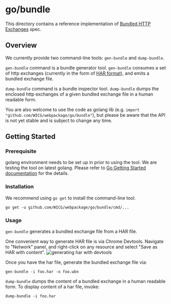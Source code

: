 # go/bundle
This directory contains a reference implementation of [Bundled HTTP Exchanges](https://wicg.github.io/webpackage/draft-yasskin-wpack-bundled-exchanges.html) spec.

## Overview
We currently provide two command-line tools: `gen-bundle` and `dump-bundle`.

`gen-bundle` command is a bundle generator tool. `gen-bundle` consumes a set of http exchanges (currently in the form of [HAR format](https://w3c.github.io/web-performance/specs/HAR/Overview.html)), and emits a bundled exchange file.

`dump-bundle` command is a bundle inspector tool. `dump-bundle` dumps the enclosed http exchanges of a given bundled exchange file in a human readable form.

You are also welcome to use the code as golang lib (e.g. `import "github.com/WICG/webpackage/go/bundle"`), but please be aware that the API is not yet stable and is subject to change any time.

## Getting Started

### Prerequisite
golang environment needs to be set up in prior to using the tool. We are testing the tool on latest golang. Please refer to [Go Getting Started documentation](https://golang.org/doc/install) for the details.

### Installation
We recommend using `go get` to install the command-line tool.

```
go get -u github.com/WICG/webpackage/go/bundle/cmd/...
```

### Usage
`gen-bundle` generates a bundled exchange file from a HAR file.

One convenient way to generate HAR file is via Chrome Devtools. Navigate to "Network" panel, and right-click on any resource and select "Save as HAR with content".
![generating har with devtools](https://raw.githubusercontent.com/WICG/webpackage/master/go/bundle/har-devtools.png)

Once you have the har file, generate the bundled exchange file via:
```
gen-bundle -i foo.har -o foo.wbn
```

`dump-bundle` dumps the content of a bundled exchange in a human readable form. To display content of a har file, invoke:
```
dump-bundle -i foo.har
```
